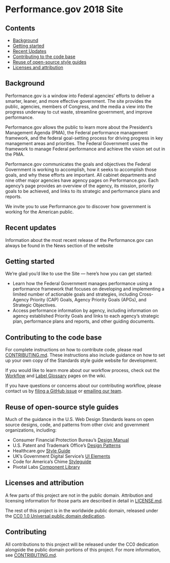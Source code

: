 # Performance.gov 2018 Site

## Contents

* [Background](#background)
* [Getting started](#getting-started)
* [Recent Updates](#recent-updates)
* [Contributing to the code base](#contributing-to-the-codebase)
* [Reuse of open-source style guides](#reuse-of-open-source-style-guides)
* [Licenses and attribution](#licenses-and-attribution)

## Background

Performance.gov is a window into Federal agencies’ efforts to deliver a smarter, leaner, and more effective government. The site provides the public, agencies, members of Congress, and the media a view into the progress underway to cut waste, streamline government, and improve performance.

Performance.gov allows the public to learn more about the President’s Management Agenda (PMA), the Federal performance management framework, and the federal goal-setting process for driving progress in key management areas and priorities. The Federal Government uses the framework to manage Federal performance and achieve the vision set out in the PMA.

Performance.gov communicates the goals and objectives the Federal Government is working to accomplish, how it seeks to accomplish those goals, and why these efforts are important. All cabinet departments and nine other major agencies have agency pages on Performance.gov. Each agency’s page provides an overview of the agency, its mission, priority goals to be achieved, and links to its strategic and performance plans and reports.

We invite you to use Performance.gov to discover how government is working for the American public.


## Recent updates

Information about the most recent release of the Performance.gov can always be found in the News section of the website


## Getting started

We’re glad you’d like to use the Site — here’s how you can get started:

* Learn how the Federal Government manages performance using a performance framework that focuses on developing and implementing a limited number of actionable goals and strategies, including Cross-Agency Priority (CAP) Goals, Agency Priority Goals (APGs), and Strategic Objectives.
* Access performance information by agency, including information on agency established Priority Goals and links to each agency’s strategic plan, performance plans and reports, and other guiding documents.


## Contributing to the code base

For complete instructions on how to contribute code, please read [CONTRIBUTING.md](CONTRIBUTING.md). These instructions also include guidance on how to set up your own copy of the Standards style guide website for development.

If you would like to learn more about our workflow process, check out the [Workflow](https://github.com/18F/web-design-standards/wiki/Workflow) and [Label Glossary](https://github.com/18F/web-design-standards/wiki/Label-glossary) pages on the wiki.

If you have questions or concerns about our contributing workflow, please contact us by [filing a GitHub issue](https://github.com/18F/web-design-standards/issues) or [emailing our team](mailto:uswebdesignstandards@gsa.gov).


## Reuse of open-source style guides

Much of the guidance in the U.S. Web Design Standards leans on open source designs, code, and patterns from other civic and government organizations, including:

* Consumer Financial Protection Bureau’s [Design Manual](https://cfpb.github.io/design-manual/)
* U.S. Patent and Trademark Office’s [Design Patterns](http://uspto.github.io/designpatterns/)
* Healthcare.gov [Style Guide](http://styleguide.healthcare.gov/)
* UK’s Government Digital Service’s [UI Elements](http://govuk-elements.herokuapp.com/)
* Code for America’s Chime [Styleguide](https://github.com/chimecms/chime-starter)
* Pivotal Labs [Component Library](http://styleguide.cfapps.io/)


## Licenses and attribution

A few parts of this project are not in the public domain. Attribution and licensing information for those parts are described in detail in [LICENSE.md](LICENSE.md).

The rest of this project is in the worldwide public domain, released under the [CC0 1.0 Universal public domain dedication](https://creativecommons.org/publicdomain/zero/1.0/).


## Contributing

All contributions to this project will be released under the CC0 dedication alongside the public domain portions of this project. For more information, see [CONTRIBUTING.md](CONTRIBUTING.md).
